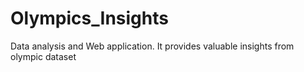 # Olympics_Insights
Data analysis and Web application. It provides valuable insights from olympic dataset

